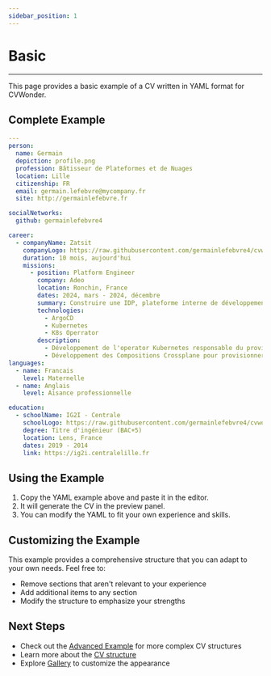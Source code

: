 ```yaml
---
sidebar_position: 1
---
```

# Basic

---

This page provides a basic example of a CV written in YAML format for CVWonder.

## Complete Example

```yaml
---
person:
  name: Germain
  depiction: profile.png
  profession: Bâtisseur de Plateformes et de Nuages
  location: Lille
  citizenship: FR
  email: germain.lefebvre@mycompany.fr
  site: http://germainlefebvre.fr

socialNetworks:
  github: germainlefebvre4

career:
  - companyName: Zatsit
    companyLogo: https://raw.githubusercontent.com/germainlefebvre4/cvwonder-theme-default/refs/heads/main/images/zatsit-logo.webp
    duration: 10 mois, aujourd'hui
    missions:
      - position: Platform Engineer
        company: Adeo
        location: Ronchin, France
        dates: 2024, mars - 2024, décembre
        summary: Construire une IDP, plateforme interne de développement, totalement managée pour aider les développeurs à se focaliser sur le code. Sur base du code source, la plateforme provisionne l'infrastructure sous-jacente, les base de données, la construction des artefact et publication sur la registry, le déploiement dans Kubernetes, l'intégration du monitoring avec Datadog et construction des Monitors.
        technologies:
          - ArgoCD
          - Kubernetes
          - K8s Operrator
        description:
          - Développement de l'operator Kubernetes responsable du provisioning des bases de données
          - Développement des Compositions Crossplane pour provisionner les base de données
languages:
  - name: Francais
    level: Maternelle
  - name: Anglais
    level: Aisance professionnelle

education:
  - schoolName: IG2I - Centrale
    schoolLogo: https://raw.githubusercontent.com/germainlefebvre4/cvwonder-theme-default/refs/heads/main/images/centrale-lille-logo.webp
    degree: Titre d'ingénieur (BAC+5)
    location: Lens, France
    dates: 2019 - 2014
    link: https://ig2i.centralelille.fr
```

## Using the Example

1. Copy the YAML example above and paste it in the editor.
2. It will generate the CV in the preview panel.
3. You can modify the YAML to fit your own experience and skills.

## Customizing the Example

This example provides a comprehensive structure that you can adapt to your own needs. Feel free to:

- Remove sections that aren't relevant to your experience
- Add additional items to any section
- Modify the structure to emphasize your strengths

## Next Steps

- Check out the [Advanced Example](advanced.md) for more complex CV structures
- Learn more about the [CV structure](https://cvwonder.readthedocs.io/en/latest/getting-started/write-cv/)
- Explore [Gallery](../gallery.md) to customize the appearance
